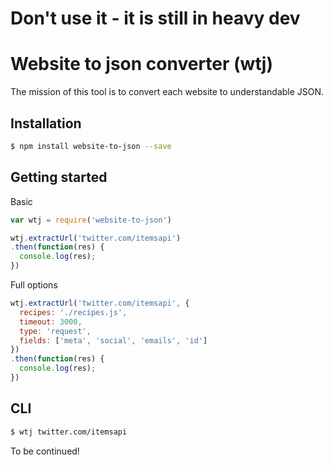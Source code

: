 # Don't use it - it is still in heavy dev

# Website to json converter (wtj)

The mission of this tool is to convert each website to understandable JSON.

## Installation

```bash
$ npm install website-to-json --save
```

## Getting started

Basic

```js
var wtj = require('website-to-json')

wtj.extractUrl('twitter.com/itemsapi')
.then(function(res) {
  console.log(res);
})
```

Full options

```js
wtj.extractUrl('twitter.com/itemsapi', {
  recipes: './recipes.js',
  timeout: 3000,
  type: 'request',
  fields: ['meta', 'social', 'emails', 'id']
})
.then(function(res) {
  console.log(res);
})
```

## CLI

```bash
$ wtj twitter.com/itemsapi
```

To be continued!
